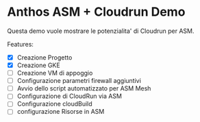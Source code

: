 # Anthos ASM + Cloudrun Demo

Questa demo vuole mostrare le potenzialita'  di Cloudrun per ASM.


Features:
- [x] Creazione Progetto
- [x] Creazione GKE
- [ ] Creazione VM di appoggio
- [ ] Configurazione parametri firewall aggiuntivi
- [ ] Avvio dello script automatizzato per ASM Mesh
- [ ] Configurazione di CloudRun via ASM
- [ ] Configurazione cloudBuild
- [ ] configurazione Risorse in ASM